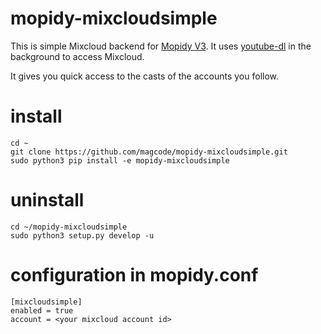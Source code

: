 # mopidy-mixcloudsimple
This is simple Mixcloud backend for [Mopidy V3](https://github.com/mopidy/mopidy).
It uses [youtube-dl](https://github.com/ytdl-org/youtube-dl) in the background to access Mixcloud.

It gives you quick access to the casts of the accounts you follow.

# install
```
cd ~
git clone https://github.com/magcode/mopidy-mixcloudsimple.git
sudo python3 pip install -e mopidy-mixcloudsimple
```
# uninstall
```
cd ~/mopidy-mixcloudsimple
sudo python3 setup.py develop -u
```
# configuration in mopidy.conf
```
[mixcloudsimple]
enabled = true
account = <your mixcloud account id>
